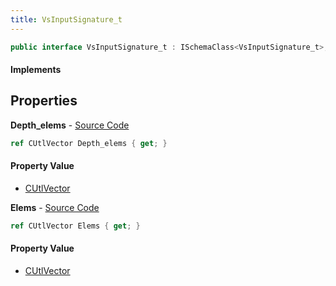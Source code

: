 ```yaml
---
title: VsInputSignature_t
---
```


```csharp
public interface VsInputSignature_t : ISchemaClass<VsInputSignature_t>, ISchemaField, ISchemaClass, INativeHandle
```

#### Implements

## Properties

**Depth_elems** - [Source Code](https://github.com/swiftly-solution/swiftlys2/blob/master/managed/src/SwiftlyS2.Generated/Schemas/Interfaces/VsInputSignature_t.cs#L20)

```csharp
ref CUtlVector Depth_elems { get; }
```

#### Property Value

- [CUtlVector](/docs/api/shared/natives/cutlvector)

**Elems** - [Source Code](https://github.com/swiftly-solution/swiftlys2/blob/master/managed/src/SwiftlyS2.Generated/Schemas/Interfaces/VsInputSignature_t.cs#L17)

```csharp
ref CUtlVector Elems { get; }
```

#### Property Value

- [CUtlVector](/docs/api/shared/natives/cutlvector)

